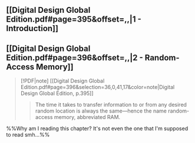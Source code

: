 ## [[Digital Design Global Edition.pdf#page=395&offset=,,|1 - Introduction]]
## [[Digital Design Global Edition.pdf#page=396&offset=,,|2 - Random‐Access Memory]]
> [!PDF|note] [[Digital Design Global Edition.pdf#page=396&selection=36,0,41,17&color=note|Digital Design Global Edition, p.395]]
> > The time it takes to transfer information to or from any desired random location is always the same—hence the name random-access memory, abbreviated RAM. 

%%Why am I reading this chapter? It's not even the one that I'm supposed to read smh...%%